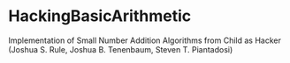 # HackingBasicArithmetic

Implementation of Small Number Addition Algorithms from Child as Hacker (Joshua S. Rule, Joshua B. Tenenbaum, Steven T. Piantadosi)
